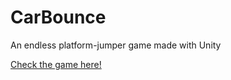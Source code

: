 # CarBounce
An endless platform-jumper game made with Unity 

<p><a href = "https://play.google.com/store/apps/details?id=com.bachmanitygames.carbounce">Check the game here! </a></p>


